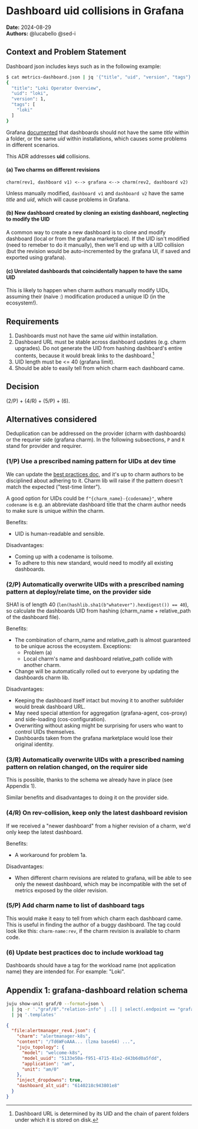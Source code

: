 # Dashboard uid collisions in Grafana
**Date:** 2024-08-29<br/>
**Authors:** @lucabello @sed-i


## Context and Problem Statement
Dashboard json includes keys such as in the following example:
```bash
$ cat metrics-dashboard.json | jq '{"title", "uid", "version", "tags"}'
{
  "title": "Loki Operator Overview",
  "uid": "loki",
  "version": 1,
  "tags": [
    "loki"
  ]
}
```

Grafana [documented](https://grafana.com/docs/grafana/latest/administration/provisioning/#reusable-dashboard-urls) that dashboards should not have the same *title* within a folder, or the same *uid* within
installations, which causes some problems in different scenarios.

This ADR addresses **uid** collisions.

#### (a) Two charms on different revisions

`charm(rev1, dashboard v1) <--> grafana <--> charm(rev2, dashboard v2)`

Unless manually modified, `dashboard v1` and `dashboard v2` have the same *title* and *uid*, which will cause problems in Grafana.

#### (b) New dashboard created by cloning an existing dashboard, neglecting to modify the UID

A common way to create a new dashboard is to clone and modify dashboard (local or from the grafana marketplace).
If the UID isn't modified (need to remeber to do it manually), then we'll end up with a UID collision (but the revision would be auto-incremented by the grafana UI, if saved and exported using grafana).

#### (c) Unrelated dashboards that coincidentally happen to have the same UID

This is likely to happen when charm authors manually modify UIDs, assuming their (naive :) modification produced a unique ID (in the ecosystem!).


## Requirements
1. Dashboards must not have the same *uid* within installation.
2. Dashboard URL must be stable across dashboard updates (e.g. charm upgrades). Do not generate the UID from hashing
                                                                                                                                                                                                                                                                                                                                                                                                                             dashboard's entire contents, because it would break links to the dashboard.[^DbURL]
3. UID length must be <= 40 (grafana limit).
4. Should be able to easily tell from which charm each dashboard came.

## Decision
(2/P) + (4/R) + (5/P) + (6).

## Alternatives considered
Deduplication can be addressed on the provider (charm with dashboards) or the requrier side (grafana charm).
In the following subsections, `P` and `R` stand for provider and requirer.

### (1/P) Use a prescribed naming pattern for UIDs at dev time
We can update the [best practices doc](https://discourse.charmhub.io/t/grafana-k8s-docs-how-to-create-a-great-charmed-dashboard/14188#use-an-effective-naming-scheme-22),
and it's up to charm authors to be disciplined about adhering to it. Charm lib will raise if the pattern doesn't match the expected ("test-time linter").

A good option for UIDs could be `f"{charm_name}-{codename}"`, where `codename` is e.g. an abbreviate dashboard title that the charm author needs to make sure is unique within the charm.

Benefits:
- UID is human-readable and sensible.

Disadvantages:
- Coming up with a codename is toilsome.
- To adhere to this new standard, would need to modify all existing dashboards.

### (2/P) Automatically overwrite UIDs with a prescribed naming pattern at deploy/relate time, on the provider side
SHA1 is of length 40 (`len(hashlib.sha1(b"whatever").hexdigest()) == 40`), so calculate the dashboards UID from hashing (charm_name + relative_path of the dashboard file).

Benefits:
- The combination of charm_name and relative_path is almost guaranteed to be unique across the ecosystem. Exceptions:
  - Problem (a)
  - Local charm's name and dashboard relative_path collide with another charm.
- Change will be automatically rolled out to everyone by updating the dashboards charm lib.

Disadvantages:
- Keeping the dashboard itself intact but moving it to another subfolder would break dashboard URL.
- May need special attention for aggregation (grafana-agent, cos-proxy) and side-loading (cos-configuration).
- Overwriting without asking might be surprising for users who want to control UIDs themselves.
- Dashboards taken from the grafana marketplace would lose their original identity.

### (3/R) Automatically overwrite UIDs with a prescribed naming pattern on relation changed, on the requirer side
This is possible, thanks to the schema we already have in place (see Appendix 1).

Similar benefits and disadvantages to doing it on the provider side.

### (4/R) On rev-collision, keep only the latest dashboard revision

If we received a "newer dashboard" from a higher revision of a charm, we'd only keep the latest dashboard.

Benefits:
- A workaround for problem 1a.

Disadvantages:
- When different charm revisions are related to grafana, will be able to see only the newest dashboard, which may be incompatible with the set of metrics exposed by the older revision.


### (5/P) Add charm name to list of dashboard tags

This would make it easy to tell from which charm each dashboard came. This is useful in finding the author of a buggy dashboard.
The tag could look like this: `charm-name:rev`, if the charm revision is available to charm code.


### (6) Update best practices doc to include workload tag

Dashboards should have a tag for the workload name (not application name) they are intended for.
For example: "Loki".


## Appendix 1: grafana-dashboard relation schema
```bash
juju show-unit graf/0 --format=json \
  | jq -r '."graf/0"."relation-info" | .[] | select(.endpoint == "grafana-dashboard") | ."application-data".dashboards' \
  | jq '.templates'
```
```json
{
  "file:alertmanager_rev4.json": {
    "charm": "alertmanager-k8s",
    "content": "/Td6WFoAAA... (lzma base64) ...",
    "juju_topology": {
      "model": "welcome-k8s",
      "model_uuid": "5133e50a-f951-4715-81e2-d43b6d0a5fdd",
      "application": "am",
      "unit": "am/0"
    },
    "inject_dropdowns": true,
    "dashboard_alt_uid": "6140218c943801e8"
  }
}
```

[^DbURL]: Dashboard URL is determined by its UID and the chain of parent folders under which it is stored on disk. 
